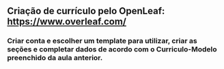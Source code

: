 ## Criação de currículo pelo OpenLeaf: https://www.overleaf.com/

### Criar conta e escolher um template para utilizar, criar as seções e completar dados de acordo com o Curriculo-Modelo preenchido da aula anterior.
